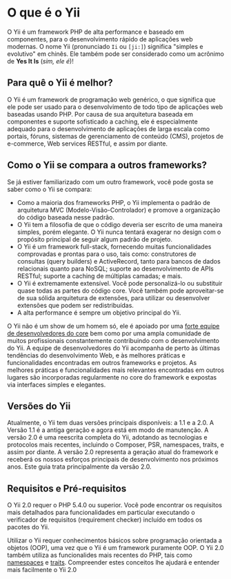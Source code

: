O que é o Yii
=============

O Yii é um framework PHP de alta performance e baseado em componentes, para o
desenvolvimento rápido de aplicações web modernas. 
O nome Yii (pronunciado `Ii` ou `[ji:]`) significa "simples e evolutivo" em chinês. Ele também pode ser considerado como um acrônimo de **Yes It Is** (*sim, ele é*)!


Para quê o Yii é melhor?
------------------------

O Yii é um framework de programação web genérico, o que significa que ele pode
ser usado para o desenvolvimento de todo tipo de aplicações web baseadas usando PHP.
Por causa de sua arquitetura baseada em componentes e suporte sofisticado a
caching, ele é especialmente adequado para o desenvolvimento de aplicações de
larga escala como portais, fóruns, sistemas de gerenciamento de conteúdo (CMS),
projetos de e-commerce, Web services RESTful, e assim por diante.


Como o Yii se compara a outros frameworks?
------------------------------------------

Se já estiver familiarizado com um outro framework, você pode gosta se saber como o Yii se compara:

- Como a maioria dos frameworks PHP, o Yii implementa o padrão de arquitetura MVC
  (Modelo-Visão-Controlador) e promove a organização do código baseada nesse padrão.
- O Yii tem a filosofia de que o código deveria ser escrito de uma maneira simples,
  porém elegante. O Yii nunca tentará exagerar no design com o propósito principal
  de seguir algum padrão de projeto.
- O Yii é um framework full-stack, fornecendo muitas funcionalidades comprovadas
  e prontas para o uso, tais como: construtores de consultas (query builders) e
  ActiveRecord, tanto para bancos de dados relacionais quanto para NoSQL; suporte ao
  desenvolvimento de APIs RESTful; suporte a caching de múltiplas camadas; e mais.
- O Yii é extremamente extensível. Você pode personalizá-lo ou substituir quase
  todas as partes do código core. Você também pode aproveitar-se de sua
  sólida arquitetura de extensões, para utilizar ou desenvolver extensões
  que podem ser redistribuídas.
- A alta performance é sempre um objetivo principal do Yii.

O Yii não é um show de um homem só, ele é apoiado por uma [forte equipe de desenvolvedores do core][about_yii] 
bem como por uma ampla comunidade de muitos profissionais constantemente
contribuindo com o desenvolvimento do Yii. A equipe de desenvolvedores do Yii
acompanha de perto às últimas tendências do desenvolvimento Web, e às
melhores práticas e funcionalidades encontradas em outros frameworks e projetos.
As melhores práticas e funcionalidades mais relevantes encontradas em outros lugares
são incorporadas regularmente no core do framework e expostas via interfaces
simples e elegantes.

[about_yii]: http://www.yiiframework.com/about/

Versões do Yii
--------------

Atualmente, o Yii tem duas versões principais disponíveis: a 1.1 e a 2.0. A Versão
1.1 é a antiga geração e agora está em modo de manutenção. A versão 2.0 é uma
reescrita completa do Yii, adotando as tecnologias e protocolos mais recentes, incluindo
o Composer, PSR, namespaces, traits, e assim por diante. A versão 2.0 representa
a geração atual do framework e receberá os nossos esforços principais de
desenvolvimento nos próximos anos. Este guia trata principalmente da versão 2.0.


Requisitos e Pré-requisitos
---------------------------

O Yii 2.0 requer o PHP 5.4.0 ou superior. Você pode encontrar os requisitos mais
detalhados para funcionalidades em particular executando o verificador de requisitos
(requirement checker) incluído em todos os pacotes do Yii.

Utilizar o Yii requer conhecimentos básicos sobre programação orientada a objetos
(OOP), uma vez que o Yii é um framework puramente OOP. 
O Yii 2.0 também utiliza as funcionalides mais recentes do PHP, tais como [namespaces](http://www.php.net/manual/en/language.namespaces.php) e [traits](http://www.php.net/manual/en/language.oop5.traits.php). Compreender estes conceitos lhe ajudará e entender mais facilmente o Yii 2.0

